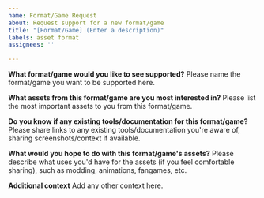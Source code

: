 ```yaml
---
name: Format/Game Request
about: Request support for a new format/game
title: "[Format/Game] (Enter a description)"
labels: asset format
assignees: ''

---
```


**What format/game would you like to see supported?**
Please name the format/game you want to be supported here.

**What assets from this format/game are you most interested in?**
Please list the most important assets to you from this format/game.

**Do you know if any existing tools/documentation for this format/game?**
Please share links to any existing tools/documentation you're aware of, sharing screenshots/context if available.

**What would you hope to do with this format/game's assets?**
Please describe what uses you'd have for the assets (if you feel comfortable sharing), such as modding, animations, fangames, etc.

**Additional context**
Add any other context here.
